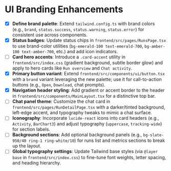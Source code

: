 # UI Branding Enhancements

- [x] **Define brand palette**: Extend `tailwind.config.ts` with brand colors (e.g., `brand`, `status.success`, `status.warning`, `status.error`) for consistent use across components.
- [x] **Status badges**: Update status chips in `frontend/src/pages/RunsPage.tsx` to use brand-color utilities (`bg-emerald-100 text-emerald-700`, `bg-amber-100 text-amber-700`, etc.) and add icon indicators.
- [ ] **Card hero accents**: Introduce a `.card-accent` utility in `frontend/src/index.css` (gradient background, subtle border glow) and apply to hero cards like `Run overview` and `Chat activity`.
- [x] **Primary button variant**: Extend `frontend/src/components/ui/button.tsx` with a `brand` variant leveraging the new palette; use it for call-to-action buttons (e.g., `Open`, `Download`, chat prompts).
- [x] **Navigation header styling**: Add gradient or accent border to the header in `frontend/src/components/MainLayout.tsx` for a distinctive top bar.
- [ ] **Chat panel theme**: Customize the chat card in `frontend/src/pages/RunDetailPage.tsx` with a darker/tinted background, left-edge accent, and typography tweaks to mimic a chat surface.
- [ ] **Iconography**: Incorporate `lucide-react` icons into card headers (e.g., `Activity`, `BarChart3`) and adjust typography (`uppercase`, `tracking-wide`) for section labels.
- [ ] **Background sections**: Add optional background panels (e.g., `bg-slate-950/40 ring-1 ring-white/10`) for runs list and metrics sections to break up the layout.
- [ ] **Global typography settings**: Update Tailwind base styles (via `@layer base` in `frontend/src/index.css`) to fine-tune font weights, letter spacing, and heading hierarchy.
